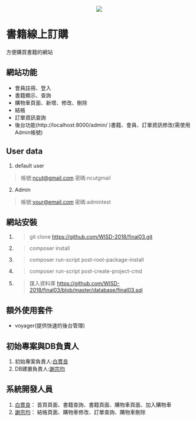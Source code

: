 <p align="center"><img src="https://i.imgur.com/O0lse0W.png"></p>

# 書籍線上訂購

方便購買書籍的網站

## 網站功能
- 會員註冊、登入
- 書籍顯示、查詢
- 購物車頁面、新增、修改、刪除
- 結帳
- 訂單資訊查詢
- 後台功能(http://localhost:8000/admin/ )書籍、會員、訂單資訊修改(需使用Admin帳號)

## User data
1. default user
> 帳號:ncut@gmail.com 密碼:ncutgmail

2. Admin
> 帳號:your@email.com 密碼:admintest

## 網站安裝
1. > git clone https://github.com/WISD-2018/final03.git
2. > composer install
3. > composer run-script post-root-package-install
4. > composer run-script post-create-project-cmd
5. > 匯入資料庫 https://github.com/WISD-2018/final03/blob/master/database/final03.sql

## 額外使用套件
- voyager(提供快速的後台管理)

## 初始專案與DB負責人
1. 初始專案負責人:[白貫良](https://github.com/3A532088)
2. DB建置負責人:[謝宗均](https://github.com/3A532090)

## 系統開發人員
1. [白貫良](https://github.com/3A532088)：
首頁頁面、書籍查詢、書籍頁面、購物車頁面、加入購物車
2. [謝宗均](https://github.com/3A532090)：
結帳頁面、購物車修改、訂單查詢、購物車刪除

